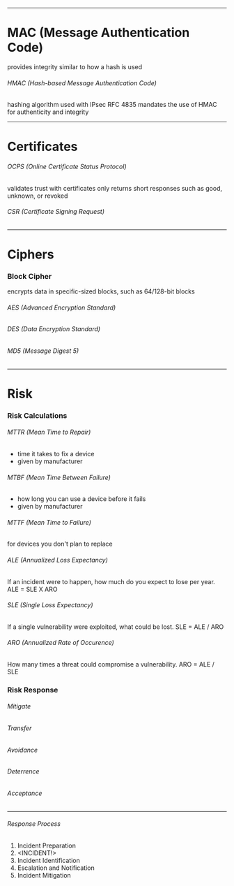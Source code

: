 
---
# MAC (Message Authentication Code)
provides integrity similar to how a hash is used
###### HMAC (Hash-based Message Authentication Code)
hashing algorithm used with IPsec
RFC 4835 mandates the use of HMAC for authenticity and integrity

---
# Certificates
###### OCPS (Online Certificate Status Protocol)
validates trust with certificates
only returns short responses such as good, unknown, or revoked
###### CSR (Certificate Signing Request)

---
# Ciphers
### Block Cipher
encrypts data in specific-sized blocks, such as 64/128-bit blocks
###### AES (Advanced Encryption Standard)
###### DES (Data Encryption Standard)
###### MD5 (Message Digest 5)

---
# Risk
### Risk Calculations
###### MTTR (Mean Time to Repair)
 - time it takes to fix a device
 - given by manufacturer

###### MTBF (Mean Time Between Failure)
 - how long you can use a device before it fails
 - given by manufacturer

###### MTTF (Mean Time to Failure)
for devices you don't plan to replace
###### ALE (Annualized Loss Expectancy)
If an incident were to happen, how much do you expect to lose per year. ALE = SLE X ARO
###### SLE (Single Loss Expectancy)
If a single vulnerability were exploited, what could be lost. SLE = ALE / ARO
###### ARO (Annualized Rate of Occurence)
How many times a threat could compromise a vulnerability. ARO = ALE / SLE

### Risk Response
###### Mitigate 
###### Transfer
###### Avoidance
###### Deterrence
###### Acceptance

---
###### Response Process
1. Incident Preparation
2. <INCIDENT!>
3. Incident Identification
4. Escalation and Notification
5. Incident Mitigation 